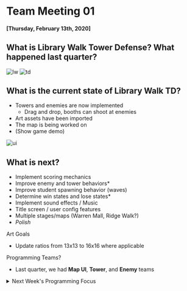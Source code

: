 # Team Meeting 01
#### [Thursday, February 13th, 2020]

## What is Library Walk Tower Defense? What happened last quarter?
![lw](https://lh3.googleusercontent.com/proxy/-JZ4mKEmBIshn9tauiCcBPfkLmC3kxLT1itUt_Dyb3434dSwg08EM418MrbonXymY_AnEy-xrDKi6e4JVjO5cifMknTj9A4ZTSnyE9rG1uYpeRrASdmXp0w65-tV)
![td](https://lh3.googleusercontent.com/proxy/4PwIir0sFx5qNDN9qlnHHcpJVIh3AWc5Ovvgalp8E9Z2tGtyC7XEfH6YeoWDtM8gbvehh6QBxsI6418GcW73itKWYokQ_NTamRaO5x7d)

## What is the current state of Library Walk TD?
- Towers and enemies are now implemented
  - Drag and drop, booths can shoot at enemies
- Art assets have been imported
- The map is being worked on
- (Show game demo)

![ui](https://lh5.googleusercontent.com/AvZ0u_HRwZ6-6XCoDFf9pu3RX0jE5Lc7Pl6A-_hhR80P99eKB30vSKVeD2SyB_xzZmr3r7GLDCc8OiMuBq7sT9P16WJtXmLb-xh802Fw2j2H0j0CVSKWZFkSjabjyUmVQX8lAvXw)

## What is next?
- Implement scoring mechanics
- Improve enemy and tower behaviors*
- Improve student spawning behavior (waves)
- Determine win states and lose states*
- Implement sound effects / Music
- Title screen / user config features
- Multiple stages/maps (Warren Mall, Ridge Walk?)
- *Polish*

Art Goals
- Update ratios from 13x13 to 16x16 where applicable

Programming Teams?
- Last quarter, we had **Map UI**, **Tower**, and **Enemy** teams

<details>
<summary>Next Week's Programming Focus</summary>
  Unity Events!
</details>
